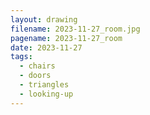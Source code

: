 ```yaml
---
layout: drawing
filename: 2023-11-27_room.jpg
pagename: 2023-11-27_room
date: 2023-11-27
tags:
  - chairs
  - doors
  - triangles
  - looking-up
---
```

